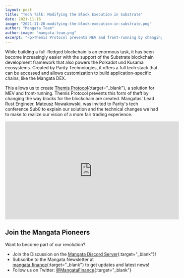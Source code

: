 ```yaml
---
layout: post
title: "Tech Talk: Modifying the Block Execution in Substrate"
date: 2021-11-16
image: "2021-11-20-modifying-the-block-execution-in-substrate.png"
author: "Mangata Team"
author-image: "mangata-team.png"
excerpt: "<p>Themis Protocol prevents MEV and front-running by changing the way blocks for the blockchain are created. In this tech talk, Mangatas' Lead Rust Engineer, Mateusz Nowakowski, explains the solution and technical changes we had to made to block creation to implement our solution.</p>"
---
```


While building a full-fledged blockchain is an enormous task, it has been become increasingly easier with the support of the Substrate blockchain development framework that also powers the Polkadot und Kusama ecosystems. Created by Parity Technologies, it offers a full tech stack that can be accessed and allows customization to build application-specific chains, like the Mangata DEX.

This allows us to create [Themis Protocol](https://blog.mangata.finance/blog/2021-10-10-themis-protocol/){:target="\_blank"}, a solution for MEV and front-running. Themis Protocol prevents this form of theft by changing the way blocks for the blockchain are created. Mangatas' Lead Rust Engineer, Mateusz Nowakowski, was invited to Parity's tech conference Sub0 to explain our solution and the technical changes we had to make to realize our vision of a more fair trading experience.

<iframe width="560" height="315" src="https://www.youtube.com/embed/U8nMwhkzBwo" title="YouTube video player" frameborder="0" allow="accelerometer; autoplay; clipboard-write; encrypted-media; gyroscope; picture-in-picture" allowfullscreen></iframe>

## Join the Mangata Pioneers
Want to become part of our revolution?
* Join the Discussion on the [Mangata Discord Server](https://discord.gg/BAE7GFkax4){:target="\_blank"}!
* Subscribe to the Mangata Newsletter at [mangata.finance](https://mangata.finance){:target="\_blank"} to get updates and latest news!
* Follow us on Twitter: [@MangataFinance](https://twitter.com/MangataFinance){:target="\_blank"}

